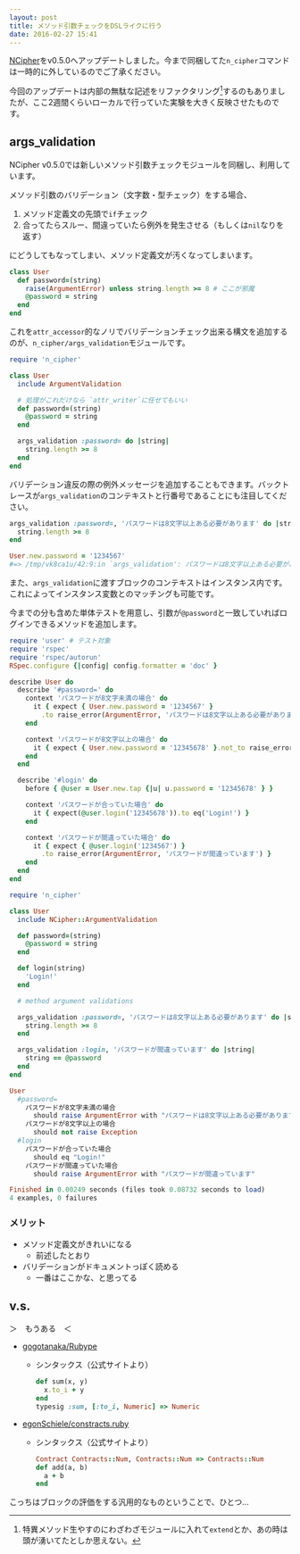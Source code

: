 ```yaml
---
layout: post
title: メソッド引数チェックをDSLライクに行う
date: 2016-02-27 15:41
---
```


[NCipher](https://github.com/844196/n_cipher)をv0.5.0へアップデートしました。今まで同梱してた`n_cipher`コマンドは一時的に外しているのでご了承ください。

今回のアップデートは内部の無駄な記述をリファクタリング[^1]するのもありましたが、ここ2週間くらいローカルで行っていた実験を大きく反映させたものです。

[^1]: 特異メソッド生やすのにわざわざモジュールに入れて`extend`とか、あの時は頭が湧いてたとしか思えない。

## args_validation

NCipher v0.5.0では新しいメソッド引数チェックモジュールを同梱し、利用しています。

メソッド引数のバリデーション（文字数・型チェック）をする場合、

1. メソッド定義文の先頭で`if`チェック
2. 合ってたらスルー、間違っていたら例外を発生させる（もしくは`nil`なりを返す）

にどうしてもなってしまい、メソッド定義文が汚くなってしまいます。

```ruby
class User
  def password=(string)
    raise(ArgumentError) unless string.length >= 8 # ここが邪魔
    @password = string
  end
end
```

これを`attr_accessor`的なノリでバリデーションチェック出来る構文を追加するのが、`n_cipher/args_validation`モジュールです。

```ruby
require 'n_cipher'

class User
  include ArgumentValidation

  # 処理がこれだけなら `attr_writer`に任せてもいい
  def password=(string)
    @password = string
  end

  args_validation :password= do |string|
    string.length >= 8
  end
end
```

バリデーション違反の際の例外メッセージを追加することもできます。バックトレースが`args_validation`のコンテキストと行番号であることにも注目してください。

```ruby
args_validation :password=, 'パスワードは8文字以上ある必要があります' do |string|
  string.length >= 8
end
```

```ruby
User.new.password = '1234567'
#=> /tmp/vk8ca1u/42:9:in `args_validation': パスワードは8文字以上ある必要があります (ArgumentError)
```

また、`args_validation`に渡すブロックのコンテキストはインスタンス内です。これによってインスタンス変数とのマッチングも可能です。

今までの分も含めた単体テストを用意し、引数が`@password`と一致していればログインできるメソッドを追加します。

```ruby
require 'user' # テスト対象
require 'rspec'
require 'rspec/autorun'
RSpec.configure {|config| config.formatter = 'doc' }

describe User do
  describe '#password=' do
    context 'パスワードが8文字未満の場合' do
      it { expect { User.new.password = '1234567' }
        .to raise_error(ArgumentError, 'パスワードは8文字以上ある必要があります') }
    end

    context 'パスワードが8文字以上の場合' do
      it { expect { User.new.password = '12345678' }.not_to raise_error }
    end
  end

  describe '#login' do
    before { @user = User.new.tap {|u| u.password = '12345678' } }

    context 'パスワードが合っていた場合' do
      it { expect(@user.login('12345678')).to eq('Login!') }
    end

    context 'パスワードが間違っていた場合' do
      it { expect { @user.login('1234567') }
        .to raise_error(ArgumentError, 'パスワードが間違っています') }
    end
  end
end
```

```ruby
require 'n_cipher'

class User
  include NCipher::ArgumentValidation

  def password=(string)
    @password = string
  end

  def login(string)
    'Login!'
  end

  # method argument validations

  args_validation :password=, 'パスワードは8文字以上ある必要があります' do |string|
    string.length >= 8
  end

  args_validation :login, 'パスワードが間違っています' do |string|
    string == @password
  end
end
```

```ruby
User
  #password=
    パスワードが8文字未満の場合
      should raise ArgumentError with "パスワードは8文字以上ある必要があります"
    パスワードが8文字以上の場合
      should not raise Exception
  #login
    パスワードが合っていた場合
      should eq "Login!"
    パスワードが間違っていた場合
      should raise ArgumentError with "パスワードが間違っています"

Finished in 0.00249 seconds (files took 0.08732 seconds to load)
4 examples, 0 failures
```

### メリット

* メソッド定義文がきれいになる
    - 前述したとおり
* バリデーションがドキュメントっぽく読める
    - 一番はここかな、と思ってる

## v.s.

＞　もうある　＜

* [gogotanaka/Rubype](http://gogotanaka.github.io/rubype.github.io/)
    - シンタックス（公式サイトより）

        ```ruby
        def sum(x, y)
          x.to_i + y
        end
        typesig :sum, [:to_i, Numeric] => Numeric
        ```

* [egonSchiele/constracts.ruby](http://egonschiele.github.io/contracts.ruby/)
    - シンタックス（公式サイトより）

        ```ruby
        Contract Contracts::Num, Contracts::Num => Contracts::Num
        def add(a, b)
          a + b
        end
        ```

こっちはブロックの評価をする汎用的なものということで、ひとつ…
